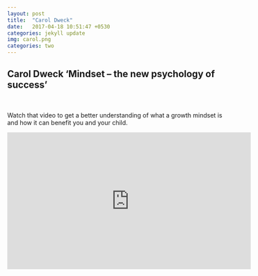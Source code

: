 ```yaml
---
layout: post
title:  "Carol Dweck"
date:   2017-04-18 10:51:47 +0530
categories: jekyll update
img: carol.png
categories: two
---
```


## Carol Dweck ‘Mindset – the new psychology of success’
<br>

Watch that video to get a better understanding of what a growth mindset is and how it can benefit you and your child.
<br>

<iframe style="text-align:center;" width="560" height="315" src="https://www.youtube.com/embed/QGvR_0mNpWM" frameborder="0" allowfullscreen></iframe>


